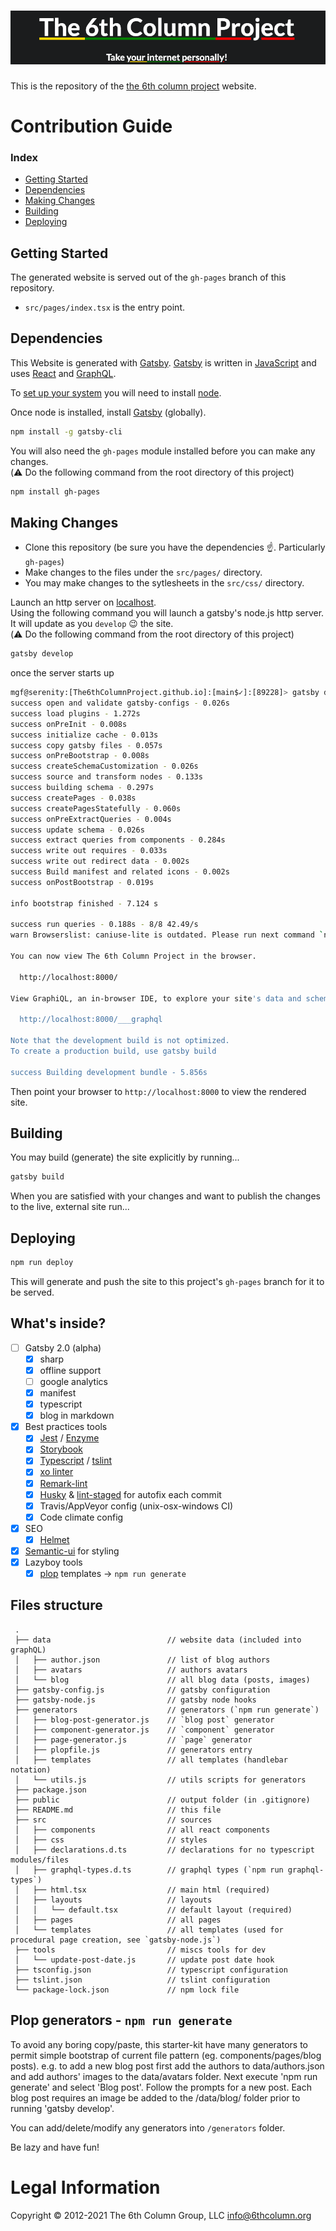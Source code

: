 # ![6thcolum](./assets/6thcolumn_banner.png)

This is the repository of the [the 6th column project](https://6thcolumnproject.com/) website.

# Contribution Guide

### Index

- [Getting Started](#getting-started)
- [Dependencies](#dependencies)
- [Making Changes](#making-changes)
- [Building](#building)
- [Deploying](#deploying)

## Getting Started

The generated website is served out of the `gh-pages` branch of this repository.

- `src/pages/index.tsx` is the entry point.


## Dependencies

This Website is generated with [Gatsby](https://www.gatsbyjs.com/).
[Gatsby](https://www.gatsbyjs.com/) is written in [JavaScript](https://developer.mozilla.org/en-US/docs/Learn/JavaScript/First_steps/What_is_JavaScript) and uses [React](https://reactjs.org/) and [GraphQL](https://graphql.org/).

To [set up your system](https://www.gatsbyjs.com/docs/tutorial/part-zero/) you will need to install [node](https://nodejs.org/en/about/).

Once node is installed, install [Gatsby](https://www.gatsbyjs.com/) (globally).

```bash
npm install -g gatsby-cli
```

You will also need the `gh-pages` module installed before you can make any changes.<br/>
(:warning: Do the following command from the root directory of this project)

``` bash
npm install gh-pages
```

## Making Changes

* Clone this repository (be sure you have the dependencies :point_up:. Particularly `gh-pages`)
* Make changes to the files under the `src/pages/` directory.
* You may make changes to the sytlesheets in the `src/css/` directory.

Launch an http server on [localhost](http://localhost:8000).<br/>
Using the following command you will launch a gatsby's node.js http server. It will update as you `develop` :wink: the site.<br/>
(:warning: Do the following command from the root directory of this project)

``` bash
gatsby develop
```

once the server starts up


``` bash
mgf@serenity:[The6thColumnProject.github.io]:[main$✓]:[89228]> gatsby develop
success open and validate gatsby-configs - 0.026s
success load plugins - 1.272s
success onPreInit - 0.008s
success initialize cache - 0.013s
success copy gatsby files - 0.057s
success onPreBootstrap - 0.008s
success createSchemaCustomization - 0.026s
success source and transform nodes - 0.133s
success building schema - 0.297s
success createPages - 0.038s
success createPagesStatefully - 0.060s
success onPreExtractQueries - 0.004s
success update schema - 0.026s
success extract queries from components - 0.284s
success write out requires - 0.033s
success write out redirect data - 0.002s
success Build manifest and related icons - 0.002s
success onPostBootstrap - 0.019s
⠀
info bootstrap finished - 7.124 s
⠀
success run queries - 0.188s - 8/8 42.49/s
warn Browserslist: caniuse-lite is outdated. Please run next command `npm update`
⠀
You can now view The 6th Column Project in the browser.
⠀
  http://localhost:8000/
⠀
View GraphiQL, an in-browser IDE, to explore your site's data and schema
⠀
  http://localhost:8000/___graphql
⠀
Note that the development build is not optimized.
To create a production build, use gatsby build
⠀
success Building development bundle - 5.856s

```

Then point your browser to `http://localhost:8000` to view the rendered site.

## Building

You may build (generate) the site explicitly by running...

``` bash
gatsby build
```

When you are satisfied with your changes and want to publish the changes to the live, external site run...

## Deploying

``` bash
npm run deploy
```

This will generate and push the site to this project's `gh-pages` branch for it to be served.

## What's inside?

-   [ ] Gatsby 2.0 (alpha)
    -   [x] sharp
    -   [x] offline support
    -   [ ] google analytics
    -   [x] manifest
    -   [x] typescript
    -   [x] blog in markdown
-   [x] Best practices tools
    -   [x] [Jest](https://facebook.github.io/jest/) / [Enzyme](http://airbnb.io/enzyme/)
    -   [x] [Storybook](https://storybooks.js.org/)
    -   [x] [Typescript](https://www.typescriptlang.org/) / [tslint](https://palantir.github.io/tslint/)
    -   [x] [xo linter](https://github.com/sindresorhus/xo)
    -   [x] [Remark-lint](https://github.com/wooorm/remark-lint)
    -   [x] [Husky](https://github.com/typicode/husky) & [lint-staged](https://github.com/okonet/lint-staged) for autofix each commit
    -   [x] Travis/AppVeyor config (unix-osx-windows CI)
    -   [x] Code climate config
-   [x] SEO
    -   [x] [Helmet](https://github.com/nfl/react-helmet)
-   [x] [Semantic-ui](http://react.semantic-ui.com) for styling
-   [x] Lazyboy tools
    -   [x] [plop](https://github.com/amwmedia/plop) templates -> `npm run generate`

## Files structure

     .
     ├── data                          // website data (included into graphQL)
     │   ├── author.json               // list of blog authors
     │   ├── avatars                   // authors avatars
     │   └── blog                      // all blog data (posts, images)
     ├── gatsby-config.js              // gatsby configuration
     ├── gatsby-node.js                // gatsby node hooks
     ├── generators                    // generators (`npm run generate`)
     │   ├── blog-post-generator.js    // `blog post` generator
     │   ├── component-generator.js    // `component` generator
     │   ├── page-generator.js         // `page` generator
     │   ├── plopfile.js               // generators entry
     │   ├── templates                 // all templates (handlebar notation)
     │   └── utils.js                  // utils scripts for generators
     ├── package.json
     ├── public                        // output folder (in .gitignore)
     ├── README.md                     // this file
     ├── src                           // sources
     │   ├── components                // all react components
     │   ├── css                       // styles
     │   ├── declarations.d.ts         // declarations for no typescript modules/files
     │   ├── graphql-types.d.ts        // graphql types (`npm run graphql-types`)
     │   ├── html.tsx                  // main html (required)
     │   ├── layouts                   // layouts
     │   │   └── default.tsx           // default layout (required)
     │   ├── pages                     // all pages
     │   └── templates                 // all templates (used for procedural page creation, see `gatsby-node.js`)
     ├── tools                         // miscs tools for dev
     │   └── update-post-date.js       // update post date hook
     ├── tsconfig.json                 // typescript configuration
     ├── tslint.json                   // tslint configuration
     └── package-lock.json             // npm lock file

## Plop generators - `npm run generate`

To avoid any boring copy/paste, this starter-kit have many generators to permit
simple bootstrap of current file pattern (eg. components/pages/blog posts). e.g. to add a new blog post first add the authors to data/authors.json and add authors' images to the data/avatars folder. Next execute 'npm run generate' and select 'Blog post'. Follow the prompts for a new post. Each blog post requires an image be added to the /data/blog/<your new post> folder prior to running 'gatsby develop'.

You can add/delete/modify any generators into `/generators` folder.

Be lazy and have fun!

# Legal Information

Copyright © 2012-2021 The 6th Column Group, LLC <info@6thcolumn.org>
